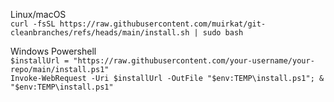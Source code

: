 Linux/macOS\
```curl -fsSL https://raw.githubusercontent.com/muirkat/git-cleanbranches/refs/heads/main/install.sh | sudo bash```

Windows Powershell\
```$installUrl = "https://raw.githubusercontent.com/your-username/your-repo/main/install.ps1" ```\
```Invoke-WebRequest -Uri $installUrl -OutFile "$env:TEMP\install.ps1"; & "$env:TEMP\install.ps1"```
